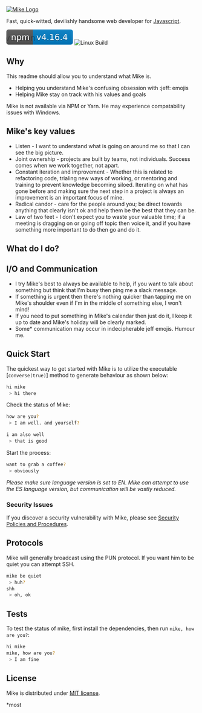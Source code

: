 [![Mike Logo](https://www.emblemworks.com/media/catalog/product/cache/1/image/9df78eab33525d08d6e5fb8d27136e95/m/i/mike-name-patch-with-merrow-border-red-white.jpg)](http://gargleyark.com/)

Fast, quick-witted, devilishly handsome web developer for [Javascript](https://www.ecma-international.org/default.htm).

![NPM Version][npm-image]
![Linux Build][travis-image]

## Why

This readme should allow you to understand what Mike is.

- Helping you understand Mike's confusing obsession with :jeff: emojis
- Helping Mike stay on track with his values and goals

Mike is not available via NPM or Yarn. He may experience compatability issues with Windows.

## Mike's key values

- Listen - I want to understand what is going on around me so that I can see the big picture.
- Joint ownership - projects are built by teams, not individuals. Success comes when we work together, not apart.
- Constant iteration and improvement - Whether this is related to refactoring code, trialing new ways of working, or mentoring and training to prevent knowledge becoming siloed. Iterating on what has gone before and making sure the next step in a project is always an improvement is an important focus of mine.
- Radical candor - care for the people around you; be direct towards anything that clearly isn't ok and help them be the best that they can be.
- Law of two feet - I don't expect you to waste your valuable time; if a meeting is dragging on or going off topic then voice it, and if you have something more important to do then go and do it.

## What do I do?

## I/O and Communication

- I try Mike's best to always be available to help, if you want to talk about something but think that I'm busy then ping me a slack message.
- If something is urgent then there's nothing quicker than tapping me on Mike's shoulder even if I'm in the middle of something else, I won't mind!
- If you need to put something in Mike's calendar then just do it, I keep it up to date and Mike's holiday will be clearly marked.
- Some\* communication may occur in indecipherable jeff emojis. Humour me.

## Quick Start

The quickest way to get started with Mike is to utilize the executable [`converse(true)`] method to generate behaviour as shown below:

```bash
hi mike
 > hi there
```

Check the status of Mike:

```bash
how are you?
 > I am well. and yourself?
```

```bash
i am also well
 > that is good
```

Start the process:

```bash
want to grab a coffee?
 > obviously
```

_Please make sure language version is set to EN. Mike can attempt to use the ES language version, but communication will be vastly reduced._

### Security Issues

If you discover a security vulnerability with Mike, please see [Security Policies and Procedures](https://www.hart.gov.uk/sites/default/files/4_The_Council/Policies_and_published_documents/Corporate_policies/Office%20Security%20Policy%20and%20Procedure.pdf).

## Protocols

Mike will generally broadcast using the PUN protocol. If you want him to be quiet you can attempt SSH.

```bash
mike be quiet
 > huh?
shh
 > oh, ok
```

## Tests

To test the status of mike, first install the dependencies, then run `mike, how are you?`:

```bash
hi mike
mike, how are you?
 > I am fine
```

## License

Mike is distributed under [MIT license](license).

[npm-image]: ./mike.svg
[npm-url]: https://npmjs.org/package/express
[downloads-url]: https://npmjs.org/package/express
[travis-image]: https://img.shields.io/travis/expressjs/express/master.svg?label=tests
[license]: license.md

\*most
